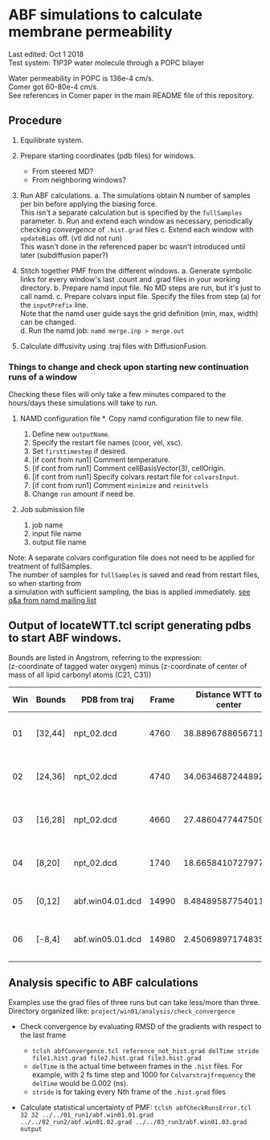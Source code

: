 
# ABF simulations to calculate membrane permeability

Last edited:     Oct 1 2018   
Test system:     TIP3P water molecule through a POPC bilayer   

Water permeability in POPC is 136e-4 cm/s.  
Comer got 60-80e-4 cm/s.  
See references in Comer paper in the main README file of this repository.  

## Procedure

1. Equilibrate system.

2. Prepare starting coordinates (pdb files) for windows.
   - From steered MD?
   - From neighboring windows?

3. Run ABF calculations.
    a. The simulations obtain N number of samples per bin before applying the biasing force.  
       This isn't a separate calculation but is specified by the `fullSamples` parameter.
    b. Run and extend each window as necessary, periodically checking *convergence* of `.hist.grad` files
    c. Extend each window with `updateBias` off. (vtl did not run)  
       This wasn't done in the referenced paper bc wasn't introduced until later (subdiffusion paper?)

4. Stitch together PMF from the different windows.
    a. Generate symbolic links for every window's last .count and .grad files in your working directory.
    b. Prepare namd input file. No MD steps are run, but it's just to call namd.
    c. Prepare colvars input file. Specify the files from step (a) for the `inputPrefix` line.  
       Note that the namd user guide says the grid definition (min, max, width) can be changed.  
    d. Run the namd job: `namd merge.inp > merge.out`

5. Calculate diffusivity using .traj files with DiffusionFusion.


### Things to change and check upon starting new continuation runs of a window
Checking these files will only take a few minutes compared to the hours/days these simulations will take to run.

1. NAMD configuration file
    *. Copy namd configuration file to new file.
    1. Define new `outputName`.
    2. Specify the restart file names (coor, vel, xsc).
    3. Set `firsttimestep` if desired.
    4. [if cont from run1] Comment temperature.
    5. [if cont from run1] Comment cellBasisVector(3), cellOrigin.
    6. [if cont from run1] Specify colvars restart file for `colvarsInput`.
    7. [if cont from run1] Comment `minimize` and `reinitvels`
    8. Change `run` amount if need be.

2. Job submission file
    1. job name
    2. input file name
    3. output file name


Note: A separate colvars configuration file does not need to be applied for treatment of fullSamples.   
The number of samples for `fullSamples` is saved and read from restart files, so when starting from   
a simulation with sufficient sampling, the bias is applied immediately. [see q&a from namd mailing list](https://tinyurl.com/ya2qlttm)


## Output of locateWTT.tcl script generating pdbs to start ABF windows.

Bounds are listed in Angstrom, referring to the expression:   
(z-coordinate of tagged water oxygen) minus (z-coordinate of center of mass of all lipid carbonyl atoms (C21, C31))

Win	| Bounds	| PDB from traj		| Frame		| Distance WTT to center    | Date generated
----|-----------|-------------------|-----------|---------------------------|-----------------------------
01	| [32,44]	| npt_02.dcd	    | 4760		| 38.88967886567116		    | Mon Oct 10 10:33:24 PDT 2016
02	| [24,36]	| npt_02.dcd	    | 4740		| 34.06346872448921		    | Mon Oct 10 10:33:58 PDT 2016
03	| [16,28]	| npt_02.dcd	    | 4660		| 27.486047744750977		| Mon Oct 10 10:34:32 PDT 2016
04	| [8,20]	| npt_02.dcd	    | 1740		| 18.665841072797775		| Mon Oct 10 10:35:06 PDT 2016
05	| [0,12]	| abf.win04.01.dcd	| 14990		| 8.484895877540112		    | Fri Oct 14 17:15:37 PDT 2016
06	| [-8,4]	| abf.win05.01.dcd	| 14980		| 2.450698971748352		    | Wed Oct 19 11:40:39 PDT 2016


## Analysis specific to ABF calculations

Examples use the grad files of three runs but can take less/more than three.  
Directory organized like: `project/win01/analysis/check_convergence`  

* Check convergence by evaluating RMSD of the gradients with respect to the last frame
  * `tclsh abfConvergence.tcl reference_not_hist.grad delTime stride file1.hist.grad file2.hist.grad file3.hist.grad`
  * `delTime` is the actual time between frames in the `.hist` files. For example, with 2 fs time step and 1000 for `Colvarstrajfrequency` the `delTime` would be 0.002 (ns).
  * `stride` is for taking every Nth frame of the `.hist.grad` files

* Calculate statistical uncertainty of PMF: `tclsh abfCheckRunsError.tcl 32 32 ../../01_run1/abf.win01.01.grad ../../02_run2/abf.win01.02.grad ../../03_run3/abf.win01.03.grad  output`


